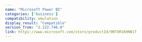 ```yaml
---
name: "Microsoft Power BI"
categories: ['business']
compatibility: emulation
display_result: "Compatible"
version_from: "2.122.746.0"
link: https://www.microsoft.com/store/productId/9NTXR16HNW1T
---
```

